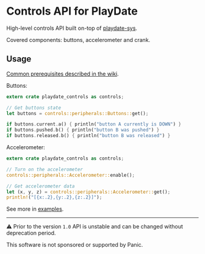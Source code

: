 # Controls API for PlayDate

High-level controls API built on-top of [playdate-sys][].

Covered components: buttons, accelerometer and crank.


## Usage

[Common prerequisites described in the wiki](https://github.com/boozook/playdate/wiki#prerequisites).

Buttons:
```rust
extern crate playdate_controls as controls;

// Get buttons state
let buttons = controls::peripherals::Buttons::get();

if buttons.current.a() { println("button A currently is DOWN") }
if buttons.pushed.b() { println("button B was pushed") }
if buttons.released.b() { println("button B was released") }
```

Accelerometer:
```rust
extern crate playdate_controls as controls;

// Turn on the accelerometer
controls::peripherals::Accelerometer::enable();

// Get accelerometer data
let (x, y, z) = controls::peripherals::Accelerometer::get();
println!("[{x:.2},{y:.2},{z:.2}]");
```

See more in [examples][playdate-controls-examples].


[playdate-sys]: https://crates.io/crates/playdate-sys
[playdate-controls-examples]: https://github.com/boozook/playdate#//TODO:PATH-TO-EXAMPLES



- - -

⚠️ Prior to the version `1.0` API is unstable and can be changed without deprecation period.

This software is not sponsored or supported by Panic.

